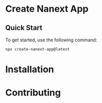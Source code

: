 # Create Nanext App

## Quick Start

To get started, use the following command:

```
npx create-nanext-app@latest
```

# Installation

# Contributing
